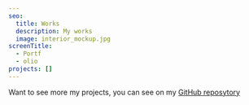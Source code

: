 ```yaml
---
seo:
  title: Works
  description: My works
  image: interior_mockup.jpg
screenTitle:
  - Portf
  - olio
projects: []
---
```

Want to see more my projects, you can see on my [GitHub reposytory](https://github.com/sezardino)